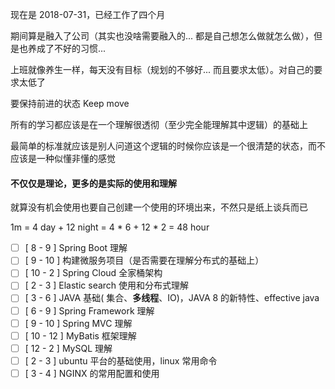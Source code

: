 现在是 2018-07-31，已经工作了四个月

期间算是融入了公司（其实也没啥需要融入的... 都是自己想怎么做就怎么做），但是也养成了不好的习惯...

上班就像养生一样，每天没有目标（规划的不够好... 而且要求太低）。对自己的要求太低了

要保持前进的状态 Keep move



所有的学习都应该是在一个理解很透彻（至少完全能理解其中逻辑）的基础上

最简单的标准就应该是别人问道这个逻辑的时候你应该是一个很清楚的状态，而不应该是一种似懂非懂的感觉



#### 不仅仅是理论，更多的是实际的使用和理解

就算没有机会使用也要自己创建一个使用的环境出来，不然只是纸上谈兵而已



1m = 4 day + 12 night  = 4 * 6 + 12 * 2 = 48 hour

- [ ] [ 8 - 9 ] Spring Boot 理解
- [ ] [ 9 - 10 ] 构建微服务项目（是否需要在理解分布式的基础上）
- [ ] [ 10 - 2 ] Spring Cloud 全家桶架构
- [ ] [ 2 - 3 ] Elastic search 使用和分布式理解
- [ ] [ 3 - 6 ] JAVA 基础( 集合、**多线程**、IO)，JAVA 8 的新特性、effective java
- [ ] [ 6 - 9 ] Spring Framework 理解
- [ ] [ 9 - 10 ] Spring MVC 理解
- [ ] [ 10 - 12 ] MyBatis 框架理解
- [ ] [ 12 - 2 ] MySQL 理解
- [ ] [ 2 - 3 ] ubuntu 平台的基础使用，linux 常用命令
- [ ] [ 3 - 4 ] NGINX 的常用配置和使用
